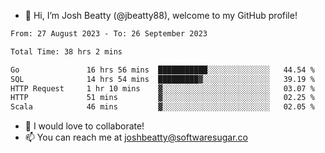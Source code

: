 - 👋 Hi, I’m Josh Beatty (@jbeatty88), welcome to my GitHub profile!

<!--START_SECTION:waka-->

```txt
From: 27 August 2023 - To: 26 September 2023

Total Time: 38 hrs 2 mins

Go               16 hrs 56 mins  ███████████░░░░░░░░░░░░░░   44.54 %
SQL              14 hrs 54 mins  █████████▓░░░░░░░░░░░░░░░   39.19 %
HTTP Request     1 hr 10 mins    ▓░░░░░░░░░░░░░░░░░░░░░░░░   03.07 %
HTTP             51 mins         ▓░░░░░░░░░░░░░░░░░░░░░░░░   02.25 %
Scala            46 mins         ▓░░░░░░░░░░░░░░░░░░░░░░░░   02.05 %
```

<!--END_SECTION:waka-->

- 💞️ I would love to collaborate!
- 📫 You can reach me at joshbeatty@softwaresugar.co

<!---
jbeatty88/jbeatty88 is a ✨ special ✨ repository because its `README.md` (this file) appears on your GitHub profile.
You can click the Preview link to take a look at your changes.
--->
